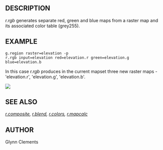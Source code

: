 ## DESCRIPTION

*r.rgb* generates separate red, green and blue maps from a raster map
and its associated color table (grey255).

## EXAMPLE

```shell
g.region raster=elevation -p
r.rgb input=elevation red=elevation.r green=elevation.g blue=elevation.b
```

In this case *r.rgb* produces in the current mapset three new raster
maps - 'elevation.r', 'elevation.g', 'elevation.b'.

![](r_rgb_elevation.png)  

## SEE ALSO

*[r.composite](r.composite.md), [r.blend](r.blend.md),
[r.colors](r.colors.md), [r.mapcalc](r.mapcalc.md)*

## AUTHOR

Glynn Clements
